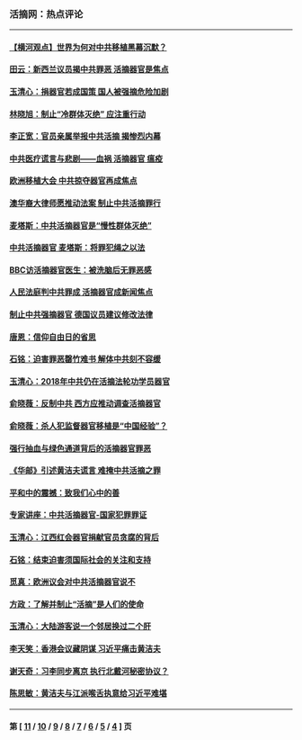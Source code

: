 ### 活摘网：热点评论
---
#### [【横河观点】世界为何对中共移植黑幕沉默？](../../pages/nf5879/n13244249.md?08090430) 
#### [田云：新西兰议员揭中共罪恶 活摘器官是焦点](../../pages/nf5879/n13070629.md?08090430) 
#### [玉清心：捐器官若成国策 国人被强摘危险加剧](../../pages/nf5879/n12802713.md?08090430) 
#### [林晓旭：制止“冷群体灭绝” 应注重行动](../../pages/nf5879/n12779736.md?08090430) 
#### [李正宽：官员亲属举报中共活摘 揭惨烈内幕](../../pages/nf5879/n12684490.md?08090430) 
#### [中共医疗谎言与悲剧——血祸 活摘器官 瘟疫](../../pages/nf5879/n12372103.md?08090430) 
#### [欧洲移植大会 中共掠夺器官再成焦点](../../pages/nf5879/n11538883.md?08090430) 
#### [澳华裔大律师愿推动法案 制止中共活摘罪行](../../pages/nf5879/n11377039.md?08090430) 
#### [麦塔斯：中共活摘器官是“慢性群体灭绝”](../../pages/nf5879/n11350529.md?08090430) 
#### [中共活摘器官 麦塔斯：将罪犯绳之以法](../../pages/nf5879/n11347973.md?08090430) 
#### [BBC访活摘器官医生：被洗脑后无罪恶感](../../pages/nf5879/n11335935.md?08090430) 
#### [人民法庭判中共罪成 活摘器官成新闻焦点](../../pages/nf5879/n11331578.md?08090430) 
#### [制止中共强摘器官 德国议员建议修改法律](../../pages/nf5879/n11249451.md?08090430) 
#### [唐恩：信仰自由日的省思](../../pages/nf5879/n11003525.md?08090430) 
#### [石铭：迫害罪恶罄竹难书  解体中共刻不容缓](../../pages/nf5879/n10942855.md?08090430) 
#### [玉清心：2018年中共仍在活摘法轮功学员器官](../../pages/nf5879/n10914646.md?08090430) 
#### [俞晓薇：反制中共 西方应推动调查活摘器官](../../pages/nf5879/n10794671.md?08090430) 
#### [俞晓薇：杀人犯监督器官移植是“中国经验”？](../../pages/nf5879/n10466427.md?08090430) 
#### [强行抽血与绿色通道背后的活摘器官罪恶](../../pages/nf5879/n10004708.md?08090430) 
#### [《华邮》引述黄洁夫谎言 难掩中共活摘之罪](../../pages/nf5879/n9642309.md?08090430) 
#### [平和中的震撼：致我们心中的善](../../pages/nf5879/n9021123.md?08090430) 
#### [专家讲座：中共活摘器官-国家犯罪罪证](../../pages/nf5879/n8828153.md?08090430) 
#### [玉清心：江西红会器官捐献官员贪腐的背后](../../pages/nf5879/n8522122.md?08090430) 
#### [石铭：结束迫害须国际社会的关注和支持](../../pages/nf5879/n8443497.md?08090430) 
#### [觅真：欧洲议会对中共活摘器官说不](../../pages/nf5879/n8337486.md?08090430) 
#### [方政：了解并制止“活摘”是人们的使命](../../pages/nf5879/n8329214.md?08090430) 
#### [玉清心：大陆游客说一个邻居换过二个肝](../../pages/nf5879/n8291404.md?08090430) 
#### [李天笑：香港会议藏阴谋 习近平痛击黄洁夫](../../pages/nf5879/n8241459.md?08090430) 
#### [谢天奇：习李同步离京 执行北戴河秘密协议？](../../pages/nf5879/n8230418.md?08090430) 
#### [陈思敏：黄洁夫与江派喉舌执意给习近平难堪](../../pages/nf5879/n8222166.md?08090430) 

---
#### 第 [ [11](./11.md?08090430) / [10](./10.md?08090430) / [9](./9.md?08090430) / [8](./8.md?08090430) / [7](./7.md?08090430) / [6](./6.md?08090430) / [5](./5.md?08090430) / [4](./4.md?08090430) ] 页
